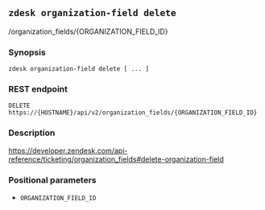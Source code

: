 ## `zdesk organization-field delete`

/organization_fields/{ORGANIZATION_FIELD_ID}

### Synopsis

    zdesk organization-field delete [ ... ]

### REST endpoint

    DELETE https://{HOSTNAME}/api/v2/organization_fields/{ORGANIZATION_FIELD_ID}

### Description

https://developer.zendesk.com/api-reference/ticketing/organization_fields#delete-organization-field

### Positional parameters

* `ORGANIZATION_FIELD_ID`

